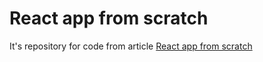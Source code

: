 # React app from scratch

It's repository for code from article 
[React app from scratch](https://medium.com/@evheniybystrov/react-app-from-scratch-d694300d1631)
